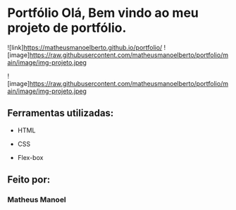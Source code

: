 # Portfólio Olá, Bem vindo ao meu projeto de portfólio.

![link]https://matheusmanoelberto.github.io/portfolio/
![image]https://raw.githubusercontent.com/matheusmanoelberto/portfolio/main/image/img-projeto.jpeg

![image]https://raw.githubusercontent.com/matheusmanoelberto/portfolio/main/image/img-projeto.jpeg

## Ferramentas utilizadas:

* HTML

* CSS

* Flex-box

## Feito por:

### Matheus Manoel
